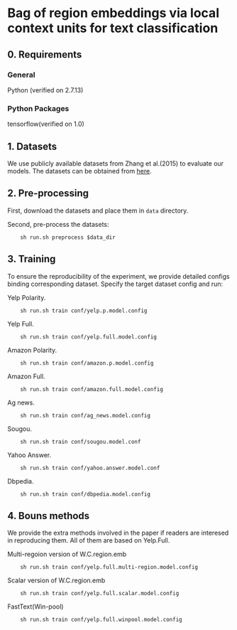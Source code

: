 # Bag of region embeddings via local context units for text classification

## 0. Requirements 

### General
Python (verified on 2.7.13)

### Python Packages
tensorflow(verified on 1.0)
	

## 1. Datasets
We use publicly available datasets from Zhang et al.(2015) to evaluate our models.
The datasets can be obtained from [here](https://github.com/zhangxiangxiao/Crepe).

## 2. Pre-processing
First, download the datasets and place them in `data` directory.
    
Second, pre-process the datasets:

```
	sh run.sh preprocess $data_dir
```

## 3. Training
To ensure the reproducibility of the experiment, we provide detailed configs binding corresponding dataset. Specify the target dataset config and run:  

Yelp Polarity.
```
	sh run.sh train conf/yelp.p.model.config
```

Yelp Full.
```
	sh run.sh train conf/yelp.full.model.config
```

Amazon Polarity.
```
	sh run.sh train conf/amazon.p.model.config
```

Amazon Full.
```
	sh run.sh train conf/amazon.full.model.config
```

Ag news.
```
	sh run.sh train conf/ag_news.model.config
```

Sougou.
```
	sh run.sh train conf/sougou.model.conf
```

Yahoo Answer.
```
	sh run.sh train conf/yahoo.answer.model.conf
```

Dbpedia.
```
	sh run.sh train conf/dbpedia.model.config
```

## 4. Bouns methods
We provide the extra methods involved in the paper if readers are interesed in reproducing them. All of them are based on Yelp.Full.
 
Multi-regoion version of W.C.region.emb
```
	sh run.sh train conf/yelp.full.multi-region.model.config
```

Scalar version of W.C.region.emb
```
	sh run.sh train conf/yelp.full.scalar.model.config
```

FastText(Win-pool)
```
	sh run.sh train conf/yelp.full.winpool.model.config
```

